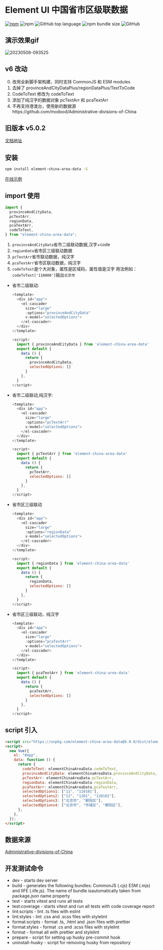 # Element UI 中国省市区级联数据

[![npm](https://img.shields.io/npm/v/element-china-area-data.svg)](https://www.npmjs.com/package/element-china-area-data) ![npm](https://img.shields.io/npm/dw/element-china-area-data) ![GitHub top language](https://img.shields.io/github/languages/top/Plortinus/element-china-area-data) ![npm bundle size](https://img.shields.io/bundlephobia/minzip/element-china-area-data) ![GitHub](https://img.shields.io/github/license/Plortinus/element-china-area-data)

## 演示效果gif

![20230508-093525](https://user-images.githubusercontent.com/20693993/236715340-09fb0820-781b-4faf-8a0f-3f24012d8213.gif)


## v6 改动

0. 改用全新脚手架构建，同时支持 CommonJS 和 ESM modules
1. 去掉了 provinceAndCityDataPlus/regionDataPlus/TextToCode
2. CodeToText 修改为 codeToText
3. 添加了纯汉字的数据对象 pcTextArr 和 pcaTextArr
4. 不再支持港澳台，使用新的数据源https://github.com/modood/Administrative-divisions-of-China

## 旧版本 v5.0.2

[文档地址](./V5.MD)

## 安装

```bash
npm install element-china-area-data -S
```

[在线示例](https://plortinus.github.io/element-china-area-data/index.html)

## import 使用

```js
import {
  provinceAndCityData,
  pcTextArr,
  regionData,
  pcaTextArr,
  codeToText,
} from "element-china-area-data";
```

1. `provinceAndCityData`省市二级联动数据,汉字+code
2. `regionData`省市区三级联动数据
3. `pcTextArr`省市联动数据，纯汉字
4. `pcaTextArr`省市区联动数据，纯汉字
5. `codeToText`是个大对象，属性是区域码，属性值是汉字 用法例如：`codeToText['110000']`输出`北京市`

- 省市二级联动:

  ```js
  <template>
    <div id="app">
      <el-cascader
        size="large"
        :options="provinceAndCityData"
        v-model="selectedOptions">
      </el-cascader>
    </div>
  </template>

  <script>
    import { provinceAndCityData } from 'element-china-area-data'
    export default {
      data () {
        return {
          provinceAndCityData,
          selectedOptions: []
        }
      },
    }
  </script>
  ```

- 省市二级联动,纯汉字:

  ```js
  <template>
    <div id="app">
      <el-cascader
        size="large"
        :options="pcTextArr"
        v-model="selectedOptions">
      </el-cascader>
    </div>
  </template>

  <script>
    import { pcTextArr } from 'element-china-area-data'
    export default {
      data () {
        return {
          pcTextArr,
          selectedOptions: []
        }
      },
    }
  </script>
  ```

- 省市区三级联动

  ```js
  <template>
    <div id="app">
      <el-cascader
        size="large"
        :options="regionData"
        v-model="selectedOptions">
      </el-cascader>
    </div>
  </template>

  <script>
    import { regionData } from 'element-china-area-data'
    export default {
      data () {
        return {
          regionData,
          selectedOptions: []
        }
      },
    }
  </script>
  ```

- 省市区三级联动，纯汉字

  ```js
  <template>
    <div id="app">
      <el-cascader
        size="large"
        :options="pcaTextArr"
        v-model="selectedOptions">
      </el-cascader>
    </div>
  </template>

  <script>
    import { pcaTextArr } from 'element-china-area-data'
    export default {
      data () {
        return {
          pcaTextArr,
          selectedOptions: []
        }
      },
    }
  </script>
  ```

## script 引入

```html
<script src="https://unpkg.com/element-china-area-data@6.0.0/dist/element-china-area-data.iife.js"></script>
<script>
  new Vue({
    el: "#app",
    data: function () {
      return {
        codeToText: elementChinaAreaData.codeToText,
        provinceAndCityData: elementChinaAreaData.provinceAndCityData,
        pcTextArr: elementChinaAreaData.pcTextArr,
        regionData: elementChinaAreaData.regionData,
        pcaTextArr: elementChinaAreaData.pcaTextArr,
        selectedOptions1: ["11", "110101"],
        selectedOptions2: ["12", "1201", "120101"],
        selectedOptions3: ["北京市", "朝阳区"],
        selectedOptions4: ["北京市", "市辖区", "朝阳区"],
      };
    },
  });
</script>
```

## 数据来源

[Administrative-divisions-of-China](https://github.com/modood/Administrative-divisions-of-China)

## 开发测试命令

- dev - starts dev server
- build - generates the following bundles: CommonJS (.cjs) ESM (.mjs) and IIFE (.iife.js). The name of bundle isautomatically taken from package.json name property
- test - starts vitest and runs all tests
- test:coverage - starts vitest and run all tests with code coverage report
- lint:scripts - lint .ts files with eslint
- lint:styles - lint .css and .scss files with stylelint
- format:scripts - format .ts, .html and .json files with prettier
- format:styles - format .cs and .scss files with stylelint
- format - format all with prettier and stylelint
- prepare - script for setting up husky pre-commit hook
- uninstall-husky - script for removing husky from repository
